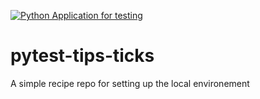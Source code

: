 [![Python Application for testing](https://github.com/amasiukevich/pytest-tips-ticks/actions/workflows/testing_ci.yml/badge.svg)](https://github.com/amasiukevich/pytest-tips-ticks/actions/workflows/testing_ci.yml)

# pytest-tips-ticks
A simple recipe repo for setting up the local environement
